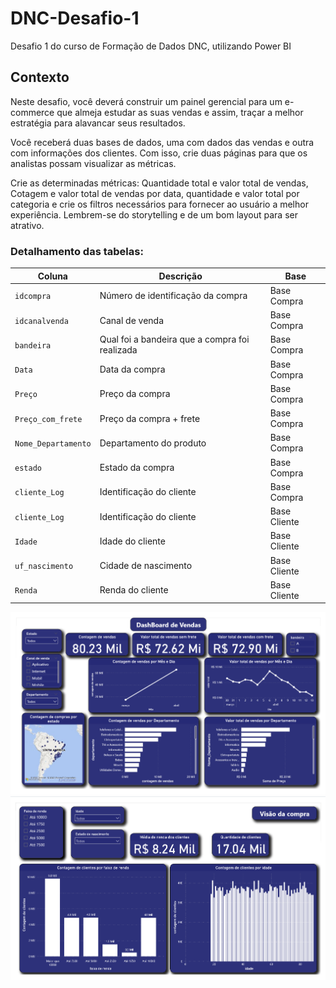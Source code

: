 # DNC-Desafio-1

 Desafio 1 do curso de Formação de Dados DNC, utilizando Power BI

## Contexto

  Neste desafio, você deverá construir um painel gerencial para um e-commerce que 
almeja estudar as suas vendas e assim, traçar a melhor estratégia para alavancar seus
resultados.

  Você receberá duas bases de dados, uma com dados das vendas e outra com
informações dos clientes. Com isso, crie duas páginas para que os analistas possam
visualizar as métricas.

  Crie as determinadas métricas: Quantidade total e valor total de vendas, Cotagem e
valor total de vendas por data, quantidade e valor total por categoria e crie os filtros
necessários para fornecer ao usuário a melhor experiência. Lembrem-se do storytelling
e de um bom layout para ser atrativo.

### Detalhamento das tabelas:

| **Coluna**             | **Descrição**                                   | **Base**       |
|-------------------------|-----------------------------------------------|----------------|
| `idcompra`             | Número de identificação da compra             | Base Compra    |
| `idcanalvenda`         | Canal de venda                                | Base Compra    |
| `bandeira`             | Qual foi a bandeira que a compra foi realizada| Base Compra    |
| `Data`                 | Data da compra                                | Base Compra    |
| `Preço`                | Preço da compra                               | Base Compra    |
| `Preço_com_frete`      | Preço da compra + frete                       | Base Compra    |
| `Nome_Departamento`    | Departamento do produto                       | Base Compra    |
| `estado`               | Estado da compra                              | Base Compra    |
| `cliente_Log`          | Identificação do cliente                      | Base Compra    |
| `cliente_Log`          | Identificação do cliente                      | Base Cliente   |
| `Idade`                | Idade do cliente                              | Base Cliente   |
| `uf_nascimento`        | Cidade de nascimento                          | Base Cliente   |
| `Renda`                | Renda do cliente                              | Base Cliente   |


![](https://github.com/GNS03/DNC-Desafio-1/blob/main/Screenshot%202024-11-29%20003136.png)
![](https://github.com/GNS03/DNC-Desafio-1/blob/main/Screenshot%202024-11-29%20003232.png)
